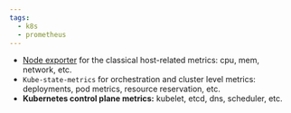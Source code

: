 ```yaml
---
tags: 
  - k8s
  - prometheus
---
```




- [Node exporter](https://github.com/prometheus/node_exporter) for the classical host-related metrics: cpu, mem, network, etc.
- `Kube-state-metrics` for orchestration and cluster level metrics: deployments, pod metrics, resource reservation, etc.
- **Kubernetes control plane metrics:** kubelet, etcd, dns, scheduler, etc.

